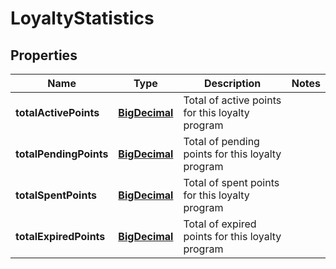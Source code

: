 

# LoyaltyStatistics


## Properties

Name | Type | Description | Notes
------------ | ------------- | ------------- | -------------
**totalActivePoints** | [**BigDecimal**](BigDecimal.md) | Total of active points for this loyalty program | 
**totalPendingPoints** | [**BigDecimal**](BigDecimal.md) | Total of pending points for this loyalty program | 
**totalSpentPoints** | [**BigDecimal**](BigDecimal.md) | Total of spent points for this loyalty program | 
**totalExpiredPoints** | [**BigDecimal**](BigDecimal.md) | Total of expired points for this loyalty program | 



